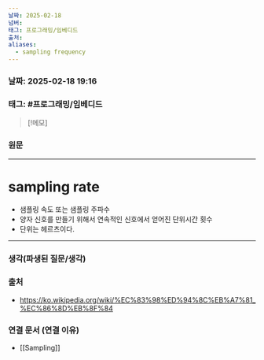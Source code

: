 ```yaml
---
날짜: 2025-02-18
넘버: 
태그: 프로그래밍/임베디드
출처: 
aliases:
  - sampling frequency
---
```

### 날짜:  2025-02-18 19:16

### 태그: #프로그래밍/임베디드 

>[!메모]
>

### 원문
---
# sampling rate
- 샘플링 속도 또는 샘플링 주파수
- 양자 신호를 만들기 위해서 연속적인 신호에서 얻어진 단위시간 횟수
- 단위는 헤르츠이다.


---
### 생각(파생된 질문/생각)
### 출처
- https://ko.wikipedia.org/wiki/%EC%83%98%ED%94%8C%EB%A7%81_%EC%86%8D%EB%8F%84

### 연결 문서 (연결 이유)
- [[Sampling]]
